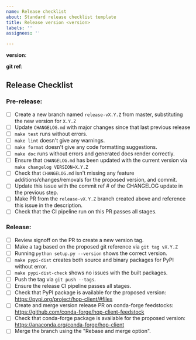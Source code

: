 ```yaml
---
name: Release checklist
about: Standard release checklist template
title: Release version <version>
labels: ''
assignees: ''

---
```


**version**: <insert version here>

**git ref**: <insert git commit of the updated CHANGELOG>

## Release Checklist

### Pre-release:

* [ ] Create a new branch named `release-vX.Y.Z` from master, substituting the new version for `X.Y.Z`
* [ ] Update `CHANGELOG.md` with major changes since that last previous release
* [ ] `make test` runs without errors.
* [ ] `make lint` doesn't give any warnings.
* [ ] `make format` doesn't give any code formatting suggestions.
* [ ] `make doc` runs without errors and generated docs render correctly.
* [ ] Ensure that `CHANGELOG.md` has been updated with the current version via `make changelog VERSION=X.Y.Z`
* [ ] Check that `CHANGELOG.md` isn't missing any feature additions/changes/removals for the proposed version, and commit.
* [ ] Update this issue with the commit ref # of the CHANGELOG update in the previous step.
* [ ] Make PR from the `release-vX.Y.Z` branch created above and reference this issue in the description.
* [ ] Check that the CI pipeline run on this PR passes all stages.

### Release:

* [ ] Review signoff on the PR to create a new version tag.
* [ ] Make a tag based on the proposed git reference via `git tag vX.Y.Z`
* [ ] Running `python setup.py --version` shows the correct version.
* [ ] `make pypi-dist` creates both source and binary packages for PyPI without error.
* [ ] `make pypi-dist-check` shows no issues with the built packages.
* [ ] Push the tag via `git push --tags`.
* [ ] Ensure the release CI pipeline passes all stages.
* [ ] Check that PyPI package is available for the proposed version: https://pypi.org/project/hop-client/#files
* [ ] Create and merge version release PR on conda-forge feedstocks: https://github.com/conda-forge/hop-client-feedstock
* [ ] Check that conda-forge package is available for the proposed version: https://anaconda.org/conda-forge/hop-client
* [ ] Merge the branch using the "Rebase and merge option".
